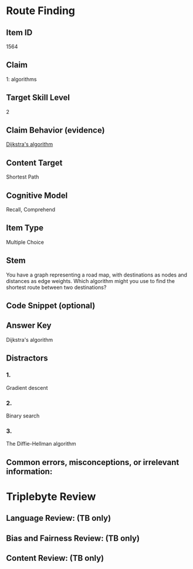 # Route Finding

## Item ID
1564

## Claim
1: algorithms

## Target Skill Level
2

## Claim Behavior (evidence)
[Dijkstra's algorithm](https://en.wikipedia.org/wiki/Dijkstra%27s_algorithm)

## Content Target
Shortest Path

## Cognitive Model
Recall, Comprehend

## Item Type
Multiple Choice

## Stem
You have a graph representing a road map, with destinations as nodes and distances as edge weights.  Which algorithm might you use to find the shortest route between two destinations?

## Code Snippet (optional)

## Answer Key
Dijkstra's algorithm

## Distractors
### 1.
Gradient descent

### 2.
Binary search

### 3.
The Diffie-Hellman algorithm

## Common errors, misconceptions, or irrelevant information:

# Triplebyte Review

## Language Review: (TB only)

## Bias and Fairness Review: (TB only)

## Content Review: (TB only)
